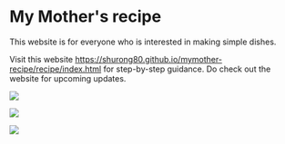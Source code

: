 # My Mother's recipe

This website is for everyone who is interested in making simple dishes. 

Visit this website <https://shurong80.github.io/mymother-recipe/recipe/index.html> for step-by-step guidance. Do check out the website for upcoming updates.

![](https://github.com/shurong80/mymother-recipe/blob/main/recipe/1_Cabbage.jpg)

![](https://github.com/shurong80/mymother-recipe/blob/main/recipe/2_Tomato.jpg)

![](https://github.com/shurong80/mymother-recipe/blob/main/recipe/3_egg.jpg)

